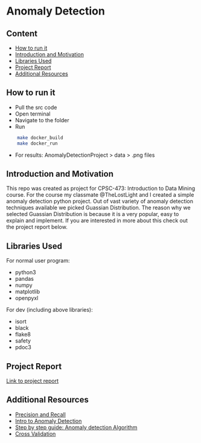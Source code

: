 # Anomaly Detection

## <b>Content </b>
 * [How to run it](#how-to-run-it)
 * [Introduction and Motivation](#introduction-and-motivation)
 * [Libraries Used](#libraries-used)
 * [Project Report](#Project-Report)
 * [Additional Resources](#additional-Resources)


## How to run it

 * Pull the src code
 * Open terminal
 * Navigate to the folder
 * Run
```Bash
    make docker_build
    make docker_run
```
 * For results: AnomalyDetectionProject > data > .png files


## Introduction and Motivation
This repo was created as project for CPSC-473: Introduction to Data Mining course. 
For the course my classmate @TheLostLight and I created a simple anomaly detection python project.
Out of vast variety of anomaly detection techniques available we picked Guassian Distribution. The reason why we selected Guassian Distribution is because it is a very popular, easy to explain and implement. If you are interested in more about this check out the project report below.


## Libraries Used
For normal user program:
 * python3
 * pandas
 * numpy 
 * matplotlib
 * openpyxl

For dev (including above libraries):
 * isort
 * black
 * flake8
 * safety
 * pdoc3


## Project Report

[Link to project report](https://www.overleaf.com/read/zbbtsjkpwjyz)


## Additional Resources
 * [Precision and Recall](https://towardsdatascience.com/a-complete-understanding-of-precision-recall-and-f-score-concepts-23dc44defef6)
 * [Intro to Anomaly Detection](https://towardsdatascience.com/introduction-to-anomaly-detection-c651f38ccc32)
 * [Step by step guide: Anomaly detection Algorithm](https://towardsdatascience.com/a-complete-anomaly-detection-algorithm-from-scratch-in-python-step-by-step-guide-e1daf870336e)
 * [Cross Validation](https://www.google.com/url?sa=t&rct=j&q=&esrc=s&source=web&cd=&cad=rja&uact=8&ved=2ahUKEwiTmOzFh8PtAhUWuZ4KHRioAcMQFjADegQICBAC&url=https%3A%2F%2Fmachinelearningmastery.com%2Fk-fold-cross-validation%2F&usg=AOvVaw3dq5uCuxWnEEzbZGBP5vK2)
